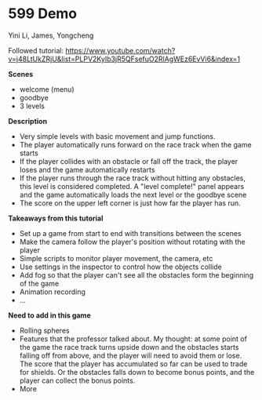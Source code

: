 # 599 Demo
Yini Li, James, Yongcheng

Followed tutorial: https://www.youtube.com/watch?v=j48LtUkZRjU&list=PLPV2KyIb3jR5QFsefuO2RlAgWEz6EvVi6&index=1 

**Scenes**
* welcome (menu)
* goodbye
* 3 levels

**Description**
* Very simple levels with basic movement and jump functions.
* The player automatically runs forward on the race track when the game starts
* If the player collides with an obstacle or fall off the track, the player loses and the game automatically restarts
* If the player runs through the race track without hitting any obstacles, this level is considered completed. A "level complete!" panel appears and the game automatically loads the next level or the goodbye scene
* The score on the upper left corner is just how far the player has run.

**Takeaways from this tutorial**
* Set up a game from start to end with transitions between the scenes
* Make the camera follow the player's position without rotating with the player
* Simple scripts to monitor player movement, the camera, etc
* Use settings in the inspector to control how the objects collide
* Add fog so that the player can't see all the obstacles form the beginning of the game
* Animation recording
* ...

**Need to add in this game**
* Rolling spheres
* Features that the professor talked about. My thought: at some point of the game the race track turns upside down and the obstacles starts falling off from above, and the player will need to avoid them or lose. The score that the player has accumulated so far can be used to trade for shields. Or the obstacles falls down to become bonus points, and the player can collect the bonus points.
* More
